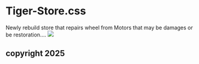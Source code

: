 # Tiger-Store.css
Newly rebuild store that repairs wheel from Motors that may  be damages or be restoration.... 
<img src= "https://www.google.com/imgres?q=tiger%20wheel%20and%20tyre%20tambotie&imgurl=https%3A%2F%2Ftiautoinvestments.co.za%2Fwp-content%2Fuploads%2F2023%2F08%2F4971606486_TWT-Randfontein-PR_500x500.png&imgrefurl=https%3A%2F%2Ftiautoinvestments.co.za%2Ftiger-wheel-tyre-embarks-on-a-new-journey-with-randfontein-store-opening%2F&docid=7mxGSoSL_7zSEM&tbnid=L-use9KrGIZIvM&vet=12ahUKEwi2xfjYnpOMAxX-V0EAHSpvEJsQM3oECBsQAA..i&w=500&h=500&hcb=2&ved=2ahUKEwi2xfjYnpOMAxX-V0EAHSpvEJsQM3oECBsQAA"/>
## copyright 2025
